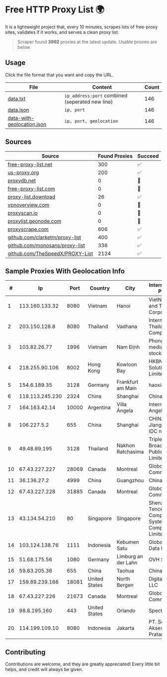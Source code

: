 
# Free HTTP Proxy List 🌍

It is a lightweight project that, every 10 minutes, scrapes lots of free-proxy sites, validates if it works, and serves a clean proxy list.


> Scraper found **3992** proxies at the latest update. Usable proxies are below.

## Usage

Click the file format that you want and copy the URL.


|File|Content|Count|
|----|-------|-----|
|[data.txt](https://raw.githubusercontent.com/themiralay/Proxy-List-World/master/data.txt)|`ip_address:port` combined (seperated new line)|146|
|[data.json](https://raw.githubusercontent.com/themiralay/Proxy-List-World/master/data.json)|`ip, port`|146|
|[data-with-geolocation.json](https://raw.githubusercontent.com/themiralay/Proxy-List-World/master/data-with-geolocation.json)|`ip, port, geolocation`|146|

## Sources

|Source|Found Proxies|Succeed|
|------|-------------|-------|
|[free-proxy-list.net](https://free-proxy-list.net)|300|✅|
|[us-proxy.org](https://www.us-proxy.org)|200|✅|
|[proxydb.net](http://proxydb.net)|0|🚫|
|[free-proxy-list.com](https://free-proxy-list.com/?page=&port=&type%5B%5D=http&type%5B%5D=https&up_time=0&search=Search)|0|🚫|
|[proxy-list.download](https://www.proxy-list.download/HTTP)|26|✅|
|[vpnoverview.com](https://vpnoverview.com/privacy/anonymous-browsing/free-proxy-servers)|0|🚫|
|[proxyscan.io](https://www.proxyscan.io)|0|🚫|
|[proxylist.geonode.com](https://proxylist.geonode.com/api/proxy-list?limit=300&page=1&sort_by=lastChecked&sort_type=desc&protocols=http,https)|0|🚫|
|[proxyscrape.com](https://api.proxyscrape.com/v2/?request=displayproxies&protocol=http&timeout=10000&country=all&ssl=all&anonymity=all)|606|✅|
|[github.com/clarketm/proxy-list](https://raw.githubusercontent.com/clarketm/proxy-list/master/proxy-list-raw.txt)|400|✅|
|[github.com/monosans/proxy-list](https://raw.githubusercontent.com/monosans/proxy-list/main/proxies/http.txt)|336|✅|
|[github.com/TheSpeedX/PROXY-List](https://raw.githubusercontent.com/TheSpeedX/PROXY-List/master/http.txt)|2124|✅|


## Sample Proxies With Geolocation Info

|#|Ip|Port|Country|City|Internet Service Provider|
|-|--|----|-------|----|-------------------------|
|1|113.160.133.32|8080|Vietnam|Hanoi|VietNam Post and Telecom Corporation|
|2|203.150.128.8|8080|Thailand|Vadhana|Internet Thailand Company Ltd|
|3|103.82.26.77|1996|Vietnam|Nam Định|Phong Thuy media joint stock company|
|4|218.255.90.106|8002|Hong Kong|Kowloon Bay|HKBN Enterprise Solutions HK Limited|
|5|154.6.189.35|3128|Germany|Frankfurt am Main|haoxiangyun|
|6|118.113.245.230|2324|China|Shanghai|Chinanet|
|7|164.163.42.14|10000|Argentina|Villa Ángela|Interret Villa Angela SRL|
|8|106.227.5.2|655|China|Shanghai|CHINANET Jiangx province IDC network|
|9|49.48.89.195|3128|Thailand|Nakhon Ratchasima|Triple T Broadband Public Company Limited|
|10|67.43.227.227|28069|Canada|Montreal|GloboTech Communications|
|11|36.136.27.2|4999|China|Guangzhou|China Mobile|
|12|67.43.227.228|31885|Canada|Montreal|GloboTech Communications|
|13|43.134.54.210|80|Singapore|Singapore|Shenzhen Tencent Computer Systems Company Limited|
|14|103.124.138.76|1111|Indonesia|Kebumen Satu|Global Media Data Prima|
|15|51.68.175.56|1080|Germany|Limburg an der Lahn|OVH SAS|
|16|59.63.205.36|655|China|Taohua|Chinanet|
|17|159.89.239.166|18081|United States|North Bergen|DigitalOcean, LLC|
|18|67.43.227.226|21673|Canada|Montreal|GloboTech Communications|
|19|98.8.195.160|443|United States|Orlando|Spectrum|
|20|114.199.109.10|8080|Indonesia|Jakarta|PT. Solusi Aksesindo Pratama|



## Contributing

Contributions are welcome, and they are greatly appreciated! Every
little bit helps, and credit will always be given.

